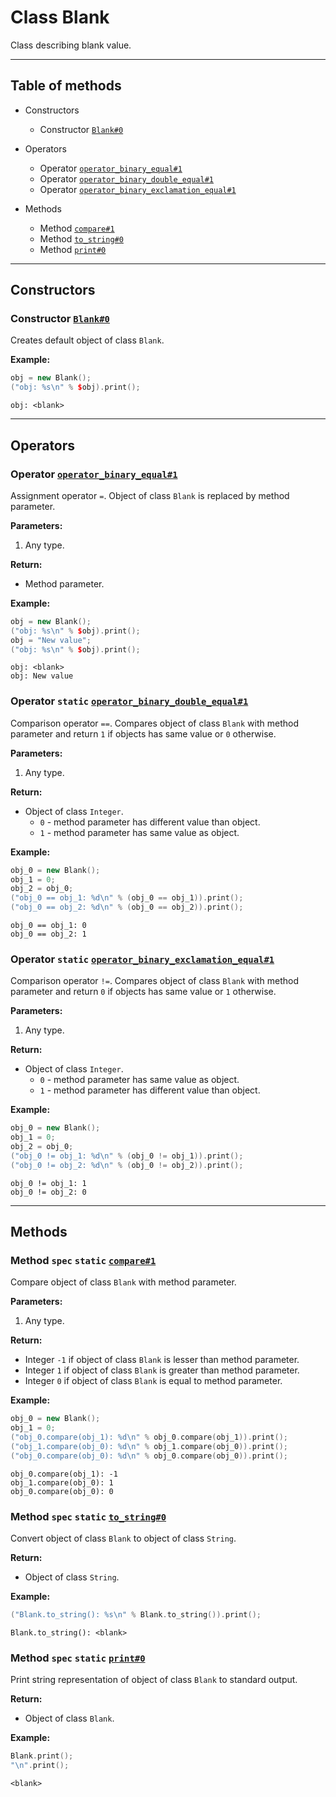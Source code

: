# Class Blank

Class describing blank value.

-----

## Table of methods

* Constructors

  * Constructor [`Blank#0`](#Blank%230)

* Operators

  * Operator [`operator_binary_equal#1`](#operator_binary_equal%231)
  * Operator [`operator_binary_double_equal#1`](#operator_binary_double_equal%231)
  * Operator [`operator_binary_exclamation_equal#1`](#operator_binary_exclamation_equal%231)

* Methods

  * Method [`compare#1`](#compare%231)
  * Method [`to_string#0`](#to_string%230)
  * Method [`print#0`](#print%230)

-----

## Constructors

<a name="Blank#0" />

### Constructor [`Blank#0`](https://github.com/izuzanak/uclang/blob/master/uclang/../uclang/mods/base_uclm/source_files/base_module.cc#L741)

Creates default object of class `Blank`.

**Example:**

```cpp
obj = new Blank();
("obj: %s\n" % $obj).print();
```
```
obj: <blank>
```

-----

## Operators

<a name="operator_binary_equal#1" />

### Operator [`operator_binary_equal#1`](https://github.com/izuzanak/uclang/blob/master/uclang/../uclang/mods/base_uclm/source_files/base_module.cc#L703)

Assignment operator `=`. Object of class `Blank` is replaced by method parameter.

**Parameters:**

1. Any type.

**Return:**

* Method parameter.

**Example:**

```cpp
obj = new Blank();
("obj: %s\n" % $obj).print();
obj = "New value";
("obj: %s\n" % $obj).print();
```
```
obj: <blank>
obj: New value
```

<a name="operator_binary_double_equal#1" />

### Operator `static` [`operator_binary_double_equal#1`](https://github.com/izuzanak/uclang/blob/master/uclang/../uclang/mods/base_uclm/source_files/base_module.cc#L717)

Comparison operator `==`. Compares object of class `Blank` with method parameter and return `1` if objects has same value or `0` otherwise.

**Parameters:**

1. Any type.

**Return:**

* Object of class `Integer`.
  * `0` - method parameter has different value than object.
  * `1` - method parameter has same value as object.

**Example:**

```cpp
obj_0 = new Blank();
obj_1 = 0;
obj_2 = obj_0;
("obj_0 == obj_1: %d\n" % (obj_0 == obj_1)).print();
("obj_0 == obj_2: %d\n" % (obj_0 == obj_2)).print();
```
```
obj_0 == obj_1: 0
obj_0 == obj_2: 1
```

<a name="operator_binary_exclamation_equal#1" />

### Operator `static` [`operator_binary_exclamation_equal#1`](https://github.com/izuzanak/uclang/blob/master/uclang/../uclang/mods/base_uclm/source_files/base_module.cc#L729)

Comparison operator `!=`. Compares object of class `Blank` with method parameter and return `0` if objects has same value or `1` otherwise.

**Parameters:**

1. Any type.

**Return:**

* Object of class `Integer`.
  * `0` - method parameter has same value as object.
  * `1` - method parameter has different value than object.

**Example:**

```cpp
obj_0 = new Blank();
obj_1 = 0;
obj_2 = obj_0;
("obj_0 != obj_1: %d\n" % (obj_0 != obj_1)).print();
("obj_0 != obj_2: %d\n" % (obj_0 != obj_2)).print();
```
```
obj_0 != obj_1: 1
obj_0 != obj_2: 0
```

-----

## Methods

<a name="compare#1" />

### Method `spec` `static` [`compare#1`](https://github.com/izuzanak/uclang/blob/master/uclang/../uclang/mods/base_uclm/source_files/base_module.cc#L746)

Compare object of class `Blank` with method parameter.

**Parameters:**

1. Any type.

**Return:**

* Integer `-1` if object of class `Blank` is lesser than method parameter.
* Integer `1` if object of class `Blank` is greater than method parameter.
* Integer `0` if object of class `Blank` is equal to method parameter.

**Example:**

```cpp
obj_0 = new Blank();
obj_1 = 0;
("obj_0.compare(obj_1): %d\n" % obj_0.compare(obj_1)).print();
("obj_1.compare(obj_0): %d\n" % obj_1.compare(obj_0)).print();
("obj_0.compare(obj_0): %d\n" % obj_0.compare(obj_0)).print();
```
```
obj_0.compare(obj_1): -1
obj_1.compare(obj_0): 1
obj_0.compare(obj_0): 0
```

<a name="to_string#0" />

### Method `spec` `static` [`to_string#0`](https://github.com/izuzanak/uclang/blob/master/uclang/../uclang/mods/base_uclm/source_files/base_module.cc#L767)

Convert object of class `Blank` to object of class `String`.

**Return:**

* Object of class `String`.

**Example:**

```cpp
("Blank.to_string(): %s\n" % Blank.to_string()).print();
```
```
Blank.to_string(): <blank>
```

<a name="print#0" />

### Method `spec` `static` [`print#0`](https://github.com/izuzanak/uclang/blob/master/uclang/../uclang/mods/base_uclm/source_files/base_module.cc#L776)

Print string representation of object of class `Blank` to standard output.

**Return:**

* Object of class `Blank`.

**Example:**

```cpp
Blank.print();
"\n".print();
```
```
<blank>
```
